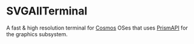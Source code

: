 # SVGAIITerminal
A fast & high resolution terminal for [Cosmos](https://github.com/CosmosOS/Cosmos) OSes that uses [PrismAPI](https://github.com/Project-Prism/Prism-OS/tree/main/PrismAPI) for the graphics subsystem.
